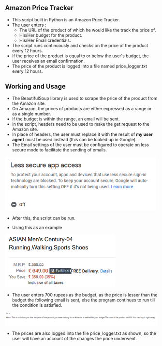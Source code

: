 ## Amazon Price Tracker ##
- This script built in Python is an Amazon Price Tracker. 
- The user enters :
    - The URL of the product of which he would like the track the price of.
    - His/Her budget for the product.
    - His/Her Email credentials.
- The script runs continuously and checks on the price of the product every 12 hours.
- If the price of the product is equal to or below the user's budget, the user receives an email confirmation.
- The price of the product is logged into a file named price_logger.txt every 12 hours.

## Working and Usage ##
- The BeautifulSoup library is used to scrape the price of the product from the Amazon site.
- On Amazon, the prices of products are either expressed as a range or as a single number.
- If the budget is within the range, an email will be sent.
- In the script, headers need to be used to make the get request to the Amazon site.
- In place of headers, the user must replace it with the result of **my user agent** must be used instead (this can be looked up in Google).
- The Email settings of the user must be configured to operate on less secure mode to facilitate the sending of emails.

![Image](lesssecure.png)

- After this, the script can be run.

- Using this as an example

![Image](single.png)

- The user enters 700 rupees as the budget, as the price is lesser than the budget the following email is sent, else the program continues to run till the condition is satisfied.

![Image](confirm.png)

- The prices are also logged into the file price_logger.txt as shown, so the user will have an account of the changes the price underwent.

